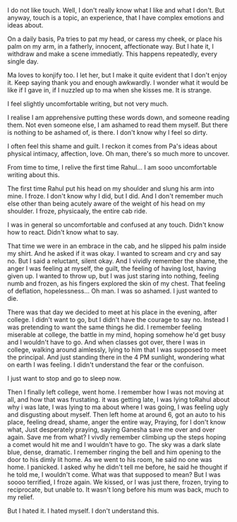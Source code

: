 I do not like touch. Well, I don't really know what I like and what I don't. But anyway, touch is a topic, an experience, that I have complex emotions and ideas about. 

On a daily basis, Pa tries to pat my head, or caress my cheek, or place his palm on my arm, in a fatherly, innocent, affectionate way. But I hate it, I withdraw and make a scene immediatly. This happens repeatedly, every single day. 

Ma loves to konjify too. I let her, but I make it quite evident that I don't enjoy it. Keep saying thank you and enough awkwardly. I wonder what it would be like if I gave in, if I nuzzled up to ma when she kisses me. It is strange. 

I feel slightly uncomfortable writing, but not very much. 

I realise I am apprehensive putting these words down, and someone reading them. Not even someone else, I am ashamed to read them myself. But there is nothing to be ashamed of, is there. I don't know why I feel so dirty. 

I often feel this shame and guilt. I reckon it comes from Pa's ideas about physical intimacy, affection, love. Oh man, there's so much more to uncover.

From time to time, I relive the first time Rahul...
I am sooo uncomfortable writing about this. 

The first time Rahul put his head on my shoulder and slung his arm into mine. I froze. I don't know why I did, but I did. And I don't remember much else other than being acutely aware of the weight of his head on my shoulder. I froze, physicaaly, the entire cab ride. 

I was in general so uncomfortable and confused at any touch. Didn't know how to react. Didn't know what to say. 

That time we were in an embrace in the cab, and he slipped his palm inside my shirt. And he asked if it was okay. I wanted to scream and cry and say no. But I said a reluctant, silent okay. And I vividly remember the shame, the anger I was feeling at myself, the guilt, the feeling of having lost, having given up. I wanted to throw up, but I was just staring into nothing, feeling numb and frozen, as his fingers explored the skin of my chest. That feeling of deflation, hopelessness... Oh man. I was so ashamed. I just wanted to die. 

There was that day we decided to meet at his place in the evening, after college. I didn't want to go, but I didn't have the courage to say no. Instead I was pretending to want the same things he did. I remember feeling miserable at college, the battle in my mind, hoping somehow he'd get busy and I wouldn't have to go. And when classes got over, there I was in college, walking around aimlessly, lying to him that I was supposed to meet the principal. And just standing there in the 4 PM sunlight, wondering what on earth I was feeling. I didn't understand the fear or the confuison. 

I just want to stop and go to sleep now. 


Then I finally left college, went home. I remember how I was not moving at all, and how that was frustating. it was getting late, I was lying toRahul about why i was late, I was lying to ma about where I was going, I was feeling ugly and disgusting about myself. Then left home at around 6, got an auto to his place, feeling dread, shame, anger the entire way, Praying, for I don't know what, Just desperately praying, saying Ganesha save me over and over again. Save me from what? I vivdly remember climbing up the steps hoping a comet would hit me and I wouldn't have to go. The sky was a dark slate blue, dense, dramatic. I remember ringing the bell and him opening to the door to his dimly lit home. As we went to his room, he said no one was home. I panicked. I asked why he didn't tell me before, he said he thought if he told me, I wouldn't come. What was that supposed to mean? But I was soooo terrified, I froze again. We kissed, or I was just there, frozen, trying to reciprocate, but unable to. It wasn't long before his mum was back, much to my relief. 

But I hated it. I hated myself. I don't understand this.

